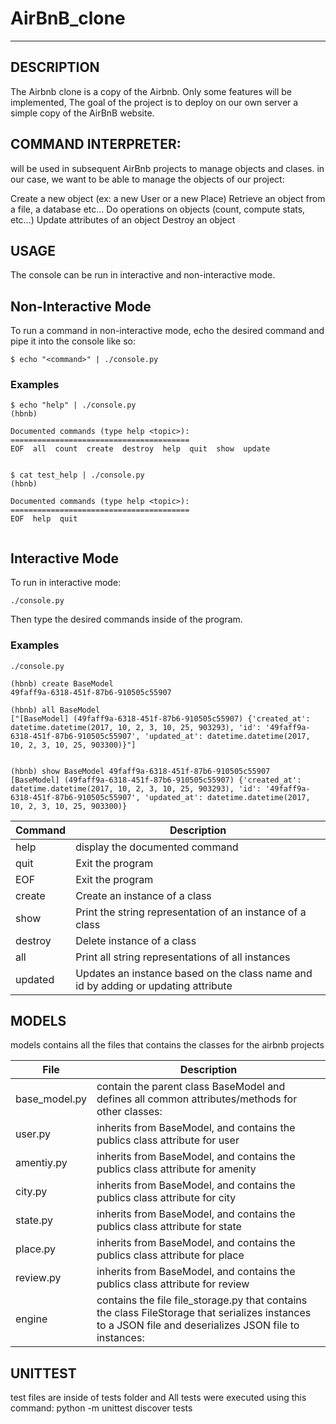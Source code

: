 # AirBnB_clone

---
## DESCRIPTION
The Airbnb clone is a copy of the Airbnb. Only some features will be implemented, The goal of the project is to deploy on our own server a simple copy of the AirBnB website.

## COMMAND INTERPRETER:
will be used in subsequent AirBnb projects to manage objects and clases. in our case, we want to be able to manage the objects of our project:

Create a new object (ex: a new User or a new Place)
Retrieve an object from a file, a database etc…
Do operations on objects (count, compute stats, etc…)
Update attributes of an object
Destroy an object

## USAGE
The console can be run in interactive and non-interactive mode.

## Non-Interactive Mode

To run a command in non-interactive mode, echo the desired command and pipe it into the console like so:
```
$ echo "<command>" | ./console.py
```
### Examples
```
$ echo "help" | ./console.py
(hbnb)

Documented commands (type help <topic>):
========================================
EOF  all  count  create  destroy  help  quit  show  update


$ cat test_help | ./console.py
(hbnb)

Documented commands (type help <topic>):
========================================
EOF  help  quit


```

## Interactive Mode

To run in interactive mode:

```
./console.py
```
Then type the desired commands inside of the program.

### Examples

```
./console.py

(hbnb) create BaseModel
49faff9a-6318-451f-87b6-910505c55907

(hbnb) all BaseModel
["[BaseModel] (49faff9a-6318-451f-87b6-910505c55907) {'created_at': datetime.datetime(2017, 10, 2, 3, 10, 25, 903293), 'id': '49faff9a-6318-451f-87b6-910505c55907', 'updated_at': datetime.datetime(2017, 10, 2, 3, 10, 25, 903300)}"]


(hbnb) show BaseModel 49faff9a-6318-451f-87b6-910505c55907
[BaseModel] (49faff9a-6318-451f-87b6-910505c55907) {'created_at': datetime.datetime(2017, 10, 2, 3, 10, 25, 903293), 'id': '49faff9a-6318-451f-87b6-910505c55907', 'updated_at': datetime.datetime(2017, 10, 2, 3, 10, 25, 903300)}

```
Command | Description
--- | ---
help | display the documented command
quit | Exit the program
EOF | Exit the program
create <class> | Create an instance of a class
show <class> <id> | Print the string representation of an instance of a class
destroy <class> <id> | Delete instance of a class
all | Print all string representations of all instances
updated | Updates an instance based on the class name and id by adding or updating attribute


## MODELS
models contains all the files that contains the classes for the airbnb projects

File | Description
--- | ---
base_model.py |contain the parent class BaseModel and defines all common attributes/methods for other classes:
user.py |inherits from BaseModel, and contains the publics class attribute for user
amentiy.py | inherits from BaseModel, and contains the publics class attribute for amenity
city.py | inherits from BaseModel, and contains the publics class attribute for city
state.py | inherits from BaseModel, and contains the publics class attribute for state
place.py | inherits from BaseModel, and contains the publics class attribute for place
review.py | inherits from BaseModel, and contains the publics class attribute for review
engine |contains the file file_storage.py that contains the class FileStorage that serializes instances to a JSON file and deserializes JSON file to instances:


## UNITTEST
test files are inside of tests folder and 
All tests were executed using this command: python -m unittest discover tests
